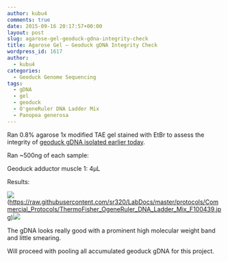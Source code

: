 ```yaml
---
author: kubu4
comments: true
date: 2015-09-16 20:17:57+00:00
layout: post
slug: agarose-gel-geoduck-gdna-integrity-check
title: Agarose Gel – Geoduck gDNA Integrity Check
wordpress_id: 1617
author:
  - kubu4
categories:
  - Geoduck Genome Sequencing
tags:
  - gDNA
  - gel
  - geoduck
  - O'geneRuler DNA Ladder Mix
  - Panopea generosa
---
```


Ran 0.8% agarose 1x modified TAE gel stained with EtBr to assess the integrity of [geoduck gDNA isolated earlier today](https://robertslab.github.io/sams-notebook/2015/09/16/genomic-dna-isolation-geoduck-adductor-muscle-foot-4.html).

Ran ~500ng of each sample:

Geoduck adductor muscle 1: 4μL



Results:



![](https://raw.githubusercontent.com/sr320/LabDocs/master/protocols/Commercial_Protocols/ThermoFisher_OgeneRuler_DNA_Ladder_Mix_F100439.jpg)(https://raw.githubusercontent.com/sr320/LabDocs/master/protocols/Commercial_Protocols/ThermoFisher_OgeneRuler_DNA_Ladder_Mix_F100439.jpg)[![](http://eagle.fish.washington.edu/Arabidopsis/20150916_gel_gDNA_geoduck.jpg)](http://eagle.fish.washington.edu/Arabidopsis/20150916_gel_gDNA_geoduck.jpg)





The gDNA looks really good with a prominent high molecular weight band and little smearing.

Will proceed with pooling all accumulated geoduck gDNA for this project.

